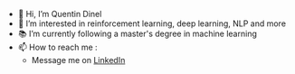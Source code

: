 - 👋 Hi, I’m Quentin Dinel
- 👀 I’m interested in reinforcement learning, deep learning, NLP and more
- 📚 I’m currently following a master's degree in machine learning
- 📫 How to reach me :
  - Message me on [LinkedIn](linkedin.com/in/quentin-dinel)

<!---
Kabosy/Kabosy is a ✨ special ✨ repository because its `README.md` (this file) appears on your GitHub profile.
You can click the Preview link to take a look at your changes.
--->
